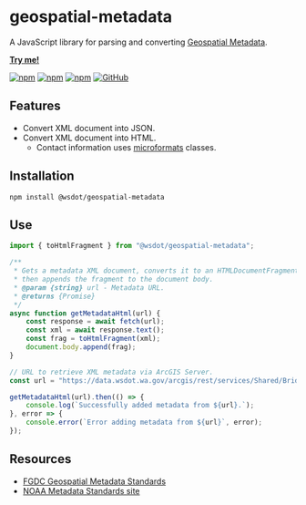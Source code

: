 geospatial-metadata
===================

A JavaScript library for parsing and converting [Geospatial Metadata].

**[Try me!](http://wsdot-gis.github.io/geospatial-metadata/)**

[![npm](https://img.shields.io/npm/v/@wsdot/geospatial-metadata.svg?style=flat-square)][NPM package]
[![npm](https://img.shields.io/npm/l/@wsdot/geospatial-metadata.svg?style=flat-square)][NPM package]
[![npm](https://img.shields.io/npm/dm/@wsdot/geospatial-metadata.svg?style=flat-square)][NPM package]
[![GitHub](https://img.shields.io/github/issues/WSDOT-GIS/geospatial-metadata.svg?style=flat-square)](https://github.com/WSDOT-GIS/geospatial-metadata/issues)

Features
--------

* Convert XML document into JSON.
* Convert XML document into HTML.
  * Contact information uses [microformats] classes.

Installation
------------

```console
npm install @wsdot/geospatial-metadata
```

Use
---

```javascript
import { toHtmlFragment } from "@wsdot/geospatial-metadata";

/**
 * Gets a metadata XML document, converts it to an HTMLDocumentFragment,
 * then appends the fragment to the document body.
 * @param {string} url - Metadata URL.
 * @returns {Promise}
 */
async function getMetadataHtml(url) {
    const response = await fetch(url);
    const xml = await response.text();
    const frag = toHtmlFragment(xml);
    document.body.append(frag);
}

// URL to retrieve XML metadata via ArcGIS Server.
const url = "https://data.wsdot.wa.gov/arcgis/rest/services/Shared/BridgeData/MapServer/2/metadata/";

getMetadataHtml(url).then(() => {
    console.log(`Successfully added metadata from ${url}.`);
}, error => {
    console.error(`Error adding metadata from ${url}`, error);
});


```

Resources
---------

* [FGDC Geospatial Metadata Standards](http://www.fgdc.gov/metadata/geospatial-metadata-standards)
* [NOAA Metadata Standards site](https://www.ncddc.noaa.gov/metadata-standards/)

[ArcGIS metadata format]:https://desktop.arcgis.com/en/desktop/latest/manage-data/metadata/the-arcgis-metadata-format.htm
[CSDGM]:https://www.fgdc.gov/metadata/geospatial-metadata-standards#csdgm
[FGDC]:https://www.fgdc.gov/metadata
[Geospatial Metadata]:https://www.fgdc.gov/metadata/geospatial-metadata-standards
[Lerna]:https://lernajs.io/
[microformats]:http://microformats.org/
[NPM package]:https://www.npmjs.org/package/@wsdot/geospatial-metadata

